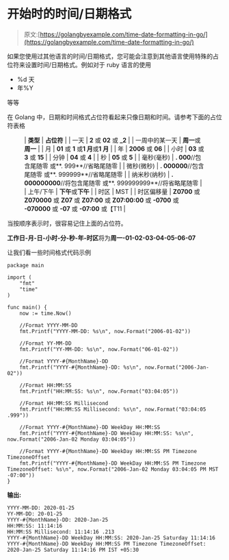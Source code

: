 # 开始时的时间/日期格式

> 原文:[https://golangbyexample.com/time-date-formatting-in-go/](https://golangbyexample.com/time-date-formatting-in-go/)

如果您使用过其他语言的时间/日期格式，您可能会注意到其他语言使用特殊的占位符来设置时间/日期格式。例如对于 ruby 语言的使用

*   %d 天
*   年%Y

等等

在 Golang 中，日期和时间格式占位符看起来只像日期和时间。请参考下面的占位符表格

<figure class="wp-block-table is-style-regular">

| **类型** | **占位符** |
| 一天 | **2** 或 **02** 或 **_2** |
| 一周中的某一天 | **周一**或**周一** |
| 月 | **01** 或 **1** 或**1 月**或**1 月** |
| 年 | **2006** 或 **06** |
| 小时 | **03** 或 **3** 或 **15** |
| 分钟 | **04** 或 **4** |
| 秒 | **05** 或 **5** |
| 毫秒(毫秒) | **. 000**//包含尾随零
或**. 999**//省略尾随零 |
| 微秒(微秒) | **. 000000**//包含尾随零
或**. 999999**//省略尾随零 |
| 纳米秒(纳秒) | **. 000000000**//将包含尾随零
或**. 999999999**//将省略尾随零 |
| 上午/下午 | **下午**或**下午** |
| 时区 | MST |
| 时区偏移量 | **Z0700** 或 **Z070000** 或 **Z07** 或 **Z07:00** 或 **Z07:00:00** 或 **-0700** 或 **-070000** 或 **-07** 或 **-07:00** 或【T11 |

</figure>

当按顺序表示时，很容易记住上面的占位符。

**工作日-月-日-小时-分-秒-年-时区**将为**周一-01-02-03-04-05-06-07**

让我们看一些时间格式代码示例

```
package main

import (
    "fmt"
    "time"
)

func main() {
    now := time.Now()

    //Format YYYY-MM-DD
    fmt.Printf("YYYY-MM-DD: %s\n", now.Format("2006-01-02"))

    //Format YY-MM-DD
    fmt.Printf("YY-MM-DD: %s\n", now.Format("06-01-02"))

    //Format YYYY-#{MonthName}-DD
    fmt.Printf("YYYY-#{MonthName}-DD: %s\n", now.Format("2006-Jan-02"))

    //Format HH:MM:SS
    fmt.Printf("HH:MM:SS: %s\n", now.Format("03:04:05"))

    //Format HH:MM:SS Millisecond
    fmt.Printf("HH:MM:SS Millisecond: %s\n", now.Format("03:04:05 .999"))

    //Format YYYY-#{MonthName}-DD WeekDay HH:MM:SS
    fmt.Printf("YYYY-#{MonthName}-DD WeekDay HH:MM:SS: %s\n", now.Format("2006-Jan-02 Monday 03:04:05"))

    //Format YYYY-#{MonthName}-DD WeekDay HH:MM:SS PM Timezone TimezoneOffset
    fmt.Printf("YYYY-#{MonthName}-DD WeekDay HH:MM:SS PM Timezone TimezoneOffset: %s\n", now.Format("2006-Jan-02 Monday 03:04:05 PM MST -07:00"))
}
```

**输出:**

```
YYYY-MM-DD: 2020-01-25
YY-MM-DD: 20-01-25
YYYY-#{MonthName}-DD: 2020-Jan-25
HH:MM:SS: 11:14:16
HH:MM:SS Millisecond: 11:14:16 .213
YYYY-#{MonthName}-DD WeekDay HH:MM:SS: 2020-Jan-25 Saturday 11:14:16
YYYY-#{MonthName}-DD WeekDay HH:MM:SS PM Timezone TimezoneOffset: 2020-Jan-25 Saturday 11:14:16 PM IST +05:30
```